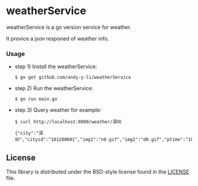 # weatherService #

weatherService is a go version service for weather.

It provice a json responed of weather info.

### Usage


- step 1) Install the weatherService:
      
      $ go get github.com/andy-y-li/weatherService
      
- step 2) Run the weatherService:
      
      $ go run main.go 
      
- step 3) Query weather for example:
      
      $ curl http://localhost:8080/weather/深圳
      
      {"city":"深圳","cityid":"101280601","img1":"n0.gif","img2":"d0.gif","ptime":"18:00","temp1":"14℃","temp2":"23℃","weather":"晴"}


## License ##

This library is distributed under the BSD-style license found in the [LICENSE](./LICENSE)
file.

